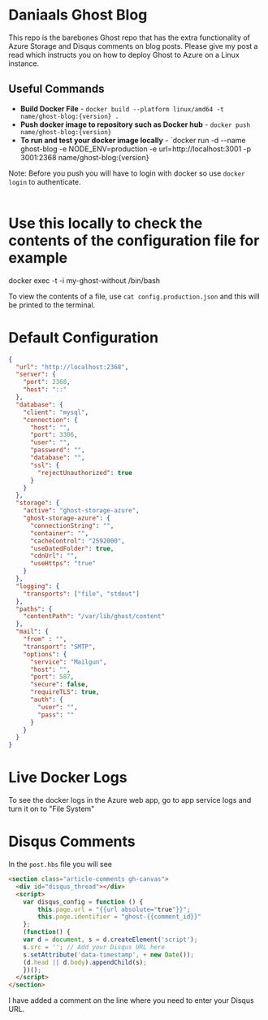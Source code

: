 # Daniaals Ghost Blog

This repo is the barebones Ghost repo that has the extra functionality of Azure Storage and Disqus comments on blog posts.
Please give my post a read which instructs you on how to deploy Ghost to Azure on a Linux instance.

## Useful Commands

- **Build Docker File** - `docker build --platform linux/amd64 -t name/ghost-blog:{version} .`
- **Push docker image to repository such as Docker hub** - `docker push name/ghost-blog:{version}`
- **To run and test your docker image locally** - `docker run -d --name ghost-blog -e NODE_ENV=production -e url=http://localhost:3001 -p 3001:2368 name/ghost-blog:{version}

Note: Before you push you will have to login with docker so use `docker login` to authenticate.
<br><br>

# Use this locally to check the contents of the configuration file for example

docker exec -t -i my-ghost-without /bin/bash

To view the contents of a file, use `cat config.production.json` and this will be printed to the terminal.

# Default Configuration

```json
{
  "url": "http://localhost:2368",
  "server": {
    "port": 2368,
    "host": "::"
  },
  "database": {
    "client": "mysql",
    "connection": {
      "host": "",
      "port": 3306,
      "user": "",
      "password": "",
      "database": "",
      "ssl": {
        "rejectUnauthorized": true
      }
    }
  },
  "storage": {
    "active": "ghost-storage-azure",
    "ghost-storage-azure": {
      "connectionString": "",
      "container": "",
      "cacheControl": "2592000",
      "useDatedFolder": true,
      "cdnUrl": "",
      "useHttps": "true"
    }
  },
  "logging": {
    "transports": ["file", "stdout"]
  },
  "paths": {
    "contentPath": "/var/lib/ghost/content"
  },
  "mail": {
    "from" : "",
    "transport": "SMTP",
    "options": {
      "service": "Mailgun",
      "host": "",
      "port": 587,
      "secure": false,
      "requireTLS": true,
      "auth": {
        "user": "",
        "pass": ""
      }
    }
  }
}
```

# Live Docker Logs

To see the docker logs in the Azure web app, go to app service logs and turn it on to "File System"

# Disqus Comments

In the `post.hbs` file you will see

```html
<section class="article-comments gh-canvas">
  <div id="disqus_thread"></div>
  <script>
    var disqus_config = function () {
        this.page.url = "{{url absolute="true"}}";
        this.page.identifier = "ghost-{{comment_id}}"
    };
    (function() {
    var d = document, s = d.createElement('script');
    s.src = ''; // Add your Disqus URL here
    s.setAttribute('data-timestamp', + new Date());
    (d.head || d.body).appendChild(s);
    })();
  </script>
</section>
```

I have added a comment on the line where you need to enter your Disqus URL.
